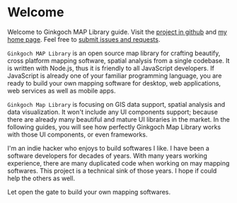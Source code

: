 # Welcome 

Welcome to Ginkgoch MAP Library guide. Visit the [project in github](https://github.com/ginkgoch/node-map) and [my home page](https://ginkgoch.com). Feel free to [submit issues and requests](https://ginkgoch.com/#contact).

`Ginkgoch MAP Library` is an open source map library for crafting beautify, cross platform mapping software, spatial analysis from a single codebase. It is written with Node.js, thus it is friendly to all JavaScript developers. If JavaScript is already one of your familiar programming language, you are ready to build your own mapping software for desktop, web applications, web services as well as mobile apps.

`Ginkgoch Map Library` is focusing on GIS data support, spatial analysis and data visualization. It won't include any UI components support; because there are already many beautiful and mature UI libraries in the market. In the following guides, you will see how perfectly Ginkgoch Map Library works with those UI components, or even frameworks.

I'm an indie hacker who enjoys to build softwares I like. I have been a software developers for decades of years. With many years working experience, there are many duplicated code when working on may mapping softwares. This project is a technical sink of those years. I hope if could help the others as well.

Let open the gate to build your own mapping softwares.